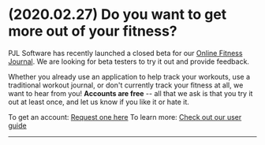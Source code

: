 # (2020.02.27) Do you want to get more out of your fitness?

PJL Software has recently launched a closed beta for our [Online Fitness Journal](). We are looking for beta testers to try it out and provide feedback.

Whether you already use an application to help track your workouts, use a traditional workout journal, or don't currently track your fitness at all, we want to hear from you! **Accounts are free** -- all that we ask is that you try it out at least once, and let us know if you like it or hate it.

To get an account: [Request one here](https://fitness.pjlindustries.com)
To learn more: [Check out our user guide](https://pjlinn.github.io/#/pjl-software/user-guide)

---

